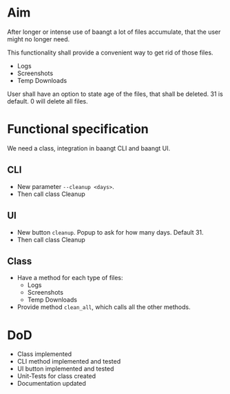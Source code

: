 # Aim

After longer or intense use of baangt a lot of files accumulate, that the user might no longer need. 

This functionality shall provide a convenient way to get rid of those files.

- Logs
- Screenshots
- Temp Downloads

User shall have an option to state age of the files, that shall be deleted. 31 is default. 0 will delete all files.

# Functional specification

We need a class, integration in baangt CLI and baangt UI.

## CLI
* New parameter ```--cleanup <days>```.
* Then call class Cleanup

## UI
* New button ```cleanup```. Popup to ask for how many days. Default 31.
* Then call class Cleanup

## Class
* Have a method for each type of files:
    * Logs
    * Screenshots
    * Temp Downloads
* Provide method ``clean_all``, which calls all the other methods.

# DoD
* Class implemented
* CLI method implemented and tested
* UI button implemented and tested
* Unit-Tests for class created
* Documentation updated


